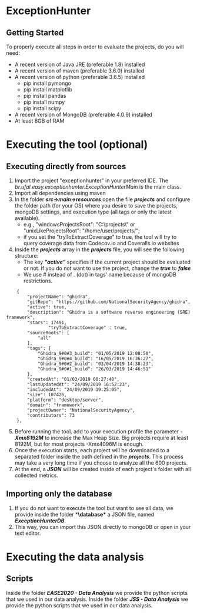 # ExceptionHunter 

## Getting Started
To properly execute all steps in order to evaluate the projects, do you will need:

* A recent version of Java JRE (preferable 1.8) installed 
* A recent version of maven (preferable 3.6.0) installed
* A recent version of python (preferable 3.6.5) installed
	* pip install pymongo
	* pip install matplotlib
	* pip install pandas
	* pip install numpy
	* pip install scipy
* A recent version of MongoDB (preferable 4.0.9) installed
* At least 8GB of RAM

# Executing the tool (optional)

## Executing directly from sources

1. Import the project "exceptionhunter" in your preferred IDE. The *br.ufal.easy.exceptionhunter.ExceptionHunterMain* is the main class.
2. Import all dependencies using maven
3. In the folder ***src->main->resources*** open the file ***projects*** and configure the folder path (for your OS) where you desire to save the projects, mongoDB settings, and execution type (all tags or only the latest available).
	* e.g., "windowsProjectsRoot": "C:\\projects\\" or  "unixLikeProjectsRoot": "/home/user/projects/";
	* if you set the "tryToExtractCoverage" to true, the tool will try to query coverage data from Codecov.io and Coveralls.io websites
4.  Inside the  ***projects*** array in the ***projects*** file, you will see the following structure:
	* The key ***"active"*** specifies if the current project should be evaluated or not. If you do not want to use the project, change the ***true*** to ***false***
	* We use # instead of . (dot) in tags' name because of mongoDB restrictions.
```  
	{
		"projectName": "ghidra",
		"gitRepo": "https://github.com/NationalSecurityAgency/ghidra", 
		"active": true,  
		"description": "Ghidra is a software reverse engineering (SRE) framework", 
		"stars": 17491, 
                "tryToExtractCoverage" : true,
		"sourceRoots": [
			"all"
		], 
		"tags": {
			"Ghidra_9#0#3_build": "01/05/2019 12:08:50", 
			"Ghidra_9#0#4_build": "16/05/2019 16:36:27", 
			"Ghidra_9#0#2_build": "03/04/2019 14:38:23", 
			"Ghidra_9#0#1_build": "26/03/2019 14:46:51"
		}, 
		"createdAt": "01/03/2019 00:27:48", 
		"lastUpdatedAt": "24/09/2019 16:52:23",
		"includedAt": "24/09/2019 19:25:05",
		"size": 107426, 
		"platform": "desktop/server",
		"domain": "framework", 
		"projectOwner": "NationalSecurityAgency", 
		"contributors": 73
	},
```
5. Before running the tool, add to your execution profile the parameter ***-Xmx8192M*** to increase the Max Heap Size. Big projects require at least 8192M, but for most projects -Xmx4096M is enough.
6. Once the execution starts, each project will be downloaded to a separated folder inside the path defined in the ***projects***. This process may take a very long time if you choose to analyze all the 600 projects.
7. At the end, a ***JSON*** will be created inside of each project's folder with all collected metrics.

[comment]: <> (## Executing  from JAR)

[comment]: <> (1. In the folder ***Executable JAR***, you will see a compiled JAR with all dependencies, called ***exception-hunter-1.0.jar*** and the previous explained ***EASE2020_projects***.)

[comment]: <> (2. To execute the jar, you need to run the following command line:)

[comment]: <> (	* ***java -Xmx8192M -jar exception-hunter-1.0.jar ./projects***)
## Importing only the database	
1. If you do not want to execute the tool but want to see all data, we provide inside the folder ***\database\*** a JSON file, named ***ExceptionHunterDB***.
2. This way, you can import this JSON directly to mongoDB or open in your text editor.

# Executing the data analysis

## Scripts
Inside the folder ***EASE2020 - Data Analysis*** we provide the python scripts that we used in our data analysis.
Inside the folder ***JSS - Data Analysis*** we provide the python scripts that we used in our data analysis.
